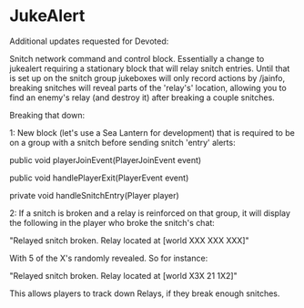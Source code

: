 JukeAlert
=========

Additional updates requested for Devoted:

Snitch network command and control block. Essentially a change to jukealert requiring a stationary block that will relay snitch entries. Until that is set up on the snitch group jukeboxes will only record actions by /jainfo, breaking snitches will reveal parts of the 'relay's' location, allowing you to find an enemy's relay (and destroy it) after breaking a couple snitches.

Breaking that down:

1: New block (let's use a Sea Lantern for development) that is required to be on a group with a snitch before sending snitch 'entry' alerts:

   public void playerJoinEvent(PlayerJoinEvent event)
   
   public void handlePlayerExit(PlayerEvent event)
   
   private void handleSnitchEntry(Player player)

2: If a snitch is broken and a relay is reinforced on that group, it will display the following in the player who broke the snitch's chat:

"Relayed snitch broken. Relay located at [world XXX XXX XXX]"

With 5 of the X's randomly revealed. So for instance:

"Relayed snitch broken. Relay located at [world X3X 21 1X2]"

This allows players to track down Relays, if they break enough snitches.

